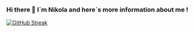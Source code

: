 ### Hi there 👋 I\`m Nikola and here\`s more information about me !
[![GitHub Streak](https://streak-stats.demolab.com?user=NickolaM88&theme=neon-dark&border_radius=20)](https://git.io/streak-stats)
